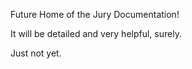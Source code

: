 Future Home of the Jury Documentation!

It will be detailed and very helpful, surely. 

Just not yet.
 
 
 
